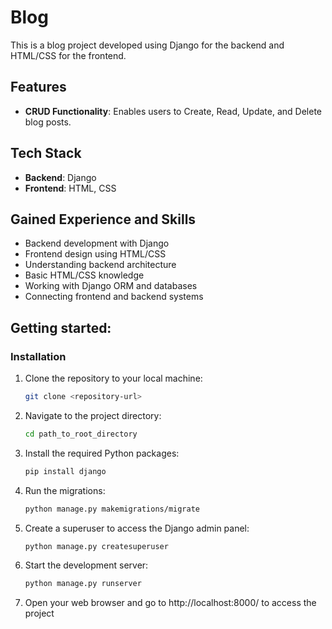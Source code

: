 # Blog 

This is a blog project developed using Django for the backend and HTML/CSS for the frontend.

## Features

- **CRUD Functionality**: Enables users to Create, Read, Update, and Delete blog posts.

## Tech Stack

- **Backend**: Django
- **Frontend**: HTML, CSS

## Gained Experience and Skills


- Backend development with Django
- Frontend design using HTML/CSS
- Understanding backend architecture
- Basic HTML/CSS knowledge
- Working with Django ORM and databases
- Connecting frontend and backend systems



## Getting started:

### Installation

1. Clone the repository to your local machine:
    ```bash
    git clone <repository-url>
    ```

2. Navigate to the project directory:
    ```bash
    cd path_to_root_directory
    ```

3. Install the required Python packages:
    ```bash
    pip install django
    ```

4. Run the migrations:
    ```bash
    python manage.py makemigrations/migrate
    ```

5. Create a superuser to access the Django admin panel:
    ```bash
    python manage.py createsuperuser
    ```

6. Start the development server:
    ```bash
    python manage.py runserver
    ```

7. Open your web browser and go to http://localhost:8000/ to access the project
